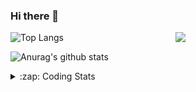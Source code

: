 ### Hi there 👋

<!--
**tao8687/tao8687** is a ✨ _special_ ✨ repository because its `README.md` (this file) appears on your GitHub profile.

Here are some ideas to get you started:

- 🔭 I’m currently working on ...
- 🌱 I’m currently learning ...
- 👯 I’m looking to collaborate on ...
- 🤔 I’m looking for help with ...
- 💬 Ask me about ...
- 📫 How to reach me: ...
- 😄 Pronouns: ...
- ⚡ Fun fact: ...
-->

<img align='right' src="https://media.giphy.com/media/M9gbBd9nbDrOTu1Mqx/giphy.gif" width="240">

  
![Top Langs](https://github-readme-stats.vercel.app/api/top-langs/?username=tao8687&layout=compact&title_color=23238E&text_color=A67D3D)

![Anurag's github stats](https://github-readme-stats.vercel.app/api?username=tao8687&show_icons=true&&text_color=A67D3D&title_color=23238E&show_icons=false&count_private=true&hide=stars)

<details>
  <summary>:zap: Coding Stats</summary>
  <br>
    
<!--START_SECTION:waka-->
![Code Time](http://img.shields.io/badge/Code%20Time-1%2C745%20hrs%204%20mins-blue)

![Profile Views](http://img.shields.io/badge/Profile%20Views-0-blue)

**🐱 My GitHub Data** 

> 📦 1.5 MB Used in GitHub's Storage 
 > 
> 🏆 350 Contributions in the Year 2024
 > 
> 🚫 Not Opted to Hire
 > 
> 📜 61 Public Repositories 
 > 
> 🔑 25 Private Repositories 
 > 
**I'm an Early 🐤** 

```text
🌞 Morning                1568 commits        ██████████████████████░░░   88.04 % 
🌆 Daytime                90 commits          █░░░░░░░░░░░░░░░░░░░░░░░░   05.05 % 
🌃 Evening                119 commits         ██░░░░░░░░░░░░░░░░░░░░░░░   06.68 % 
🌙 Night                  4 commits           ░░░░░░░░░░░░░░░░░░░░░░░░░   00.22 % 
```
📅 **I'm Most Productive on Wednesday** 

```text
Monday                   256 commits         ████░░░░░░░░░░░░░░░░░░░░░   14.37 % 
Tuesday                  242 commits         ███░░░░░░░░░░░░░░░░░░░░░░   13.59 % 
Wednesday                312 commits         ████░░░░░░░░░░░░░░░░░░░░░   17.52 % 
Thursday                 236 commits         ███░░░░░░░░░░░░░░░░░░░░░░   13.25 % 
Friday                   252 commits         ████░░░░░░░░░░░░░░░░░░░░░   14.15 % 
Saturday                 246 commits         ███░░░░░░░░░░░░░░░░░░░░░░   13.81 % 
Sunday                   237 commits         ███░░░░░░░░░░░░░░░░░░░░░░   13.31 % 
```


📊 **This Week I Spent My Time On** 

```text
🕑︎ Time Zone: Asia/Shanghai

💬 Programming Languages: 
Other                    1 hr 3 mins         █████░░░░░░░░░░░░░░░░░░░░   21.36 % 
Python                   49 mins             ████░░░░░░░░░░░░░░░░░░░░░   16.87 % 
Lua                      47 mins             ████░░░░░░░░░░░░░░░░░░░░░   15.97 % 
CMake                    42 mins             ████░░░░░░░░░░░░░░░░░░░░░   14.25 % 
C++                      39 mins             ███░░░░░░░░░░░░░░░░░░░░░░   13.23 % 

🔥 Editors: 
VS Code                  4 hrs 55 mins       █████████████████████████   100.00 % 

🐱‍💻 Projects: 
wheeltec_robot_src       1 hr 43 mins        █████████░░░░░░░░░░░░░░░░   35.22 % 
src                      1 hr 30 mins        ████████░░░░░░░░░░░░░░░░░   30.83 % 
Emo                      31 mins             ███░░░░░░░░░░░░░░░░░░░░░░   10.75 % 
laser_double             20 mins             ██░░░░░░░░░░░░░░░░░░░░░░░   06.89 % 
nicegui_ros1_ws          15 mins             █░░░░░░░░░░░░░░░░░░░░░░░░   05.12 % 

💻 Operating System: 
Linux                    4 hrs 55 mins       █████████████████████████   100.00 % 
```

**I Mostly Code in C++** 

```text
C++                      11 repos            ████████░░░░░░░░░░░░░░░░░   31.43 % 
Python                   10 repos            ███████░░░░░░░░░░░░░░░░░░   28.57 % 
JavaScript               2 repos             █░░░░░░░░░░░░░░░░░░░░░░░░   05.71 % 
Batchfile                1 repo              █░░░░░░░░░░░░░░░░░░░░░░░░   02.86 % 
HTML                     1 repo              █░░░░░░░░░░░░░░░░░░░░░░░░   02.86 % 
```



**Timeline**

![Lines of Code chart](https://raw.githubusercontent.com/tao8687/tao8687/master/assets/bar_graph.png)


 Last Updated on 24/11/2024 01:49:40 UTC
<!--END_SECTION:waka-->
</details>
